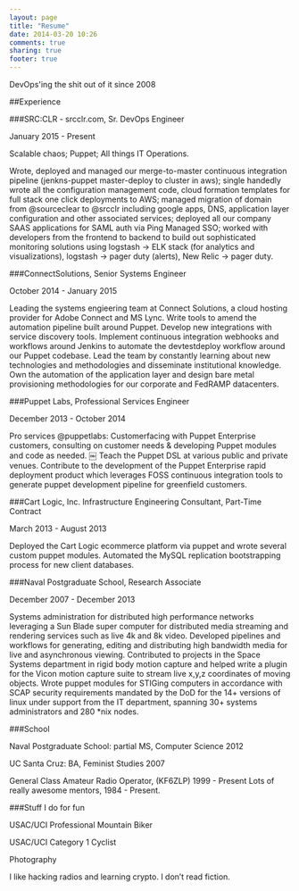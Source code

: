 ```yaml
---
layout: page
title: "Resume"
date: 2014-03-20 10:26
comments: true
sharing: true
footer: true
---
```

DevOps'ing the shit out of it since 2008

##Experience

###SRC:CLR - srcclr.com, Sr. DevOps Engineer

January 2015 - Present

Scalable chaos; Puppet; All things IT Operations.

Wrote, deployed and managed our merge-to-master continuous integration pipeline (jenkns-puppet master-deploy to cluster in aws); single handedly wrote all the configuration management code, cloud formation templates for full stack one click deployments to AWS; managed migration of domain from @sourceclear to @srcclr including google apps, DNS, application layer configuration and other associated services; deployed all our company SAAS applications for SAML auth via Ping Managed SSO; worked with developers from the frontend to backend to build out sophisticated monitoring solutions using logstash -> ELK stack (for analytics and visualizations), logstash -> pager duty (alerts), New Relic -> pager duty.

###ConnectSolutions, Senior Systems Engineer

October 2014 - January 2015

Leading the systems engieering team at Connect Solutions, a cloud hosting provider for Adobe Connect and MS Lync. Write tools to amend the automation pipeline built around Puppet. Develop new integrations with service discovery tools. Implement continuous integration webhooks and workflows around Jenkins to automate the dev­test­deploy workflow around our Puppet codebase. Lead the team by constantly learning about new technologies and methodologies and disseminate institutional knowledge. Own the automation of the application layer and design bare metal provisioning methodologies for our corporate and FedRAMP datacenters.

###Puppet Labs, Professional Services Engineer

December 2013 - October 2014

Pro services @puppetlabs: Customer­facing with Puppet Enterprise customers, consulting on customer needs & developing Puppet modules and code as needed.
￼
Teach the Puppet DSL at various public and private venues. Contribute to the development of the Puppet Enterprise rapid deployment product which leverages FOSS continuous integration tools to generate puppet development pipeline for greenfield customers.

###Cart Logic, Inc. Infrastructure Engineering Consultant, Part-Time Contract 

March 2013 - August 2013

Deployed the Cart Logic e­commerce platform via puppet and wrote several custom puppet modules. Automated the MySQL replication bootstrapping process for new client databases.

###Naval Postgraduate School, Research Associate

December 2007 - December 2013

Systems administration for distributed high performance networks leveraging a Sun Blade super computer for distributed media streaming and rendering services such as live 4k and 8k video. Developed pipelines and workflows for generating, editing and distributing high bandwidth media for live and asynchronous viewing. Contributed to projects in the Space Systems department in rigid body motion capture and helped write a plugin for the Vicon motion capture suite to stream live x,y,z coordinates of moving objects. Wrote puppet modules for STIGing computers in accordance with SCAP security requirements mandated by the DoD for the 14+ versions of linux under support from the IT department, spanning 30+ systems administrators and 280 *nix nodes.

###School

Naval Postgraduate School: partial MS, Computer Science 2012

UC Santa Cruz: BA, Feminist Studies 2007

General Class Amateur Radio Operator, (KF6ZLP) 1999 - Present Lots of really awesome mentors, 1984 - Present.

###Stuff I do for fun

USAC/UCI Professional Mountain Biker

USAC/UCI Category 1 Cyclist

Photography

I like hacking radios and learning crypto. I don’t read fiction.
